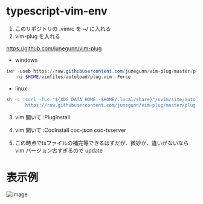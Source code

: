 ﻿# typescript-vim-env

1. このリポジトリの .vimrc を ~/ に入れる
2. vim-plug を入れる

https://github.com/junegunn/vim-plug

- windows
```powershell
iwr -useb https://raw.githubusercontent.com/junegunn/vim-plug/master/plug.vim |`
    ni $HOME/vimfiles/autoload/plug.vim -Force
```

- linux
```bash
sh -c 'curl -fLo "${XDG_DATA_HOME:-$HOME/.local/share}"/nvim/site/autoload/plug.vim --create-dirs \
       https://raw.githubusercontent.com/junegunn/vim-plug/master/plug.vim'
```

3. vim 開いて :PlugInstall

4. vim 開いて :CocInstall coc-json coc-tsserver

5. この時点でtsファイルの補完等できるはずだが、微妙か、違いがないなら vim バージョン古すぎるので update

# 表示例
![image](https://user-images.githubusercontent.com/20591351/232804201-38214092-a89a-4d8a-b8fc-a5ab77ce6c2a.png)
